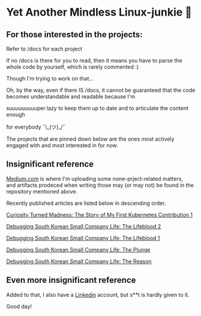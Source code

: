 # Yet Another Mindless Linux-junkie :zany_face:

## For those interested in the projects:


Refer to /docs for each project

If no /docs is there for you to read, then it means you have to parse the whole code by yourself, which is rarely commented :)

Though I'm trying to work on that...

Oh, by the way, even if there IS /docs, it cannot be guaranteed that the code becomes  understandable and readable because I'm

suuuuuuuuuper lazy to keep them up to date and to articulate the content enough

for everybody ¯\\\_(ツ)_/¯

The projects that are pinned down below are the ones most actively engaged with and most interested in for now.


## Insignificant reference


[Medium.com](https://medium.com/@seantywork) is where I'm uploading some none-prject-related matters,\
and artifacts prodeced when writing those may (or may not) be found in the repository mentioned above.

Recently published articles are listed below in descending order.

[Curiosity Turned Madness: The Story of My First Kubernetes Contribution 1](https://medium.com/@seantywork/curiosity-turned-madness-the-story-of-my-first-kubernetes-contribution-1-2eb7dc70340b)

[Debugging South Korean Small Company Life: The Lifeblood 2](https://medium.com/@seantywork/debugging-south-korean-small-company-life-the-lifeblood-2-e81e0c596060)

[Debugging South Korean Small Company Life: The Lifeblood 1](https://medium.com/@seantywork/debugging-south-korean-small-company-life-the-lifeblood-1-665f7fd148cb)

[Debugging South Korean Small Company Life: The Plunge](https://medium.com/@seantywork/debugging-south-korean-small-company-life-the-plunge-e10028da6f5a)

[Debugging South Korean Small Company Life: The Reason](https://medium.com/@seantywork/life-at-an-xtra-ordinary-company-in-south-korea-the-reason-10bfd0b7cfc5)


## Even more insignificant reference

Added to that, I also have a [Linkedin](https://www.linkedin.com/in/sean-taehoon-yoon/) account, but s**t is hardly given to it.

Good day!





